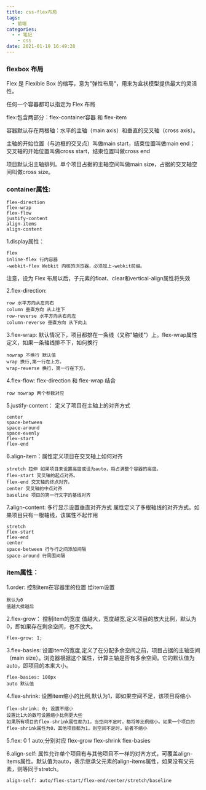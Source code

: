 ```yaml
---
title: css-flex布局
tags:
  - 前端
categories:
  - - 笔记
    - css
date: 2021-01-19 16:49:28
---
```


### flexbox 布局

Flex 是 Flexible Box 的缩写，意为"弹性布局"，用来为盒状模型提供最大的灵活性。

任何一个容器都可以指定为 Flex 布局

flex:包含两部分：flex-container容器 和 flex-item

容器默认存在两根轴：水平的主轴（main axis）和垂直的交叉轴（cross axis）。

主轴的开始位置（与边框的交叉点）叫做main start，结束位置叫做main end；交叉轴的开始位置叫做cross start，结束位置叫做cross end

项目默认沿主轴排列。单个项目占据的主轴空间叫做main size，占据的交叉轴空间叫做cross size。

### container属性:

    flex-direction
    flex-wrap
    flex-flow
    justify-content
    align-items
    align-content

1.display属性：

    flex
    inline-flex 行内容器
    -webkit-flex Webkit 内核的浏览器，必须加上-webkit前缀。
注意，设为 Flex 布局以后，子元素的float、clear和vertical-align属性将失效

2.flex-direction:

    row 水平方向从左向右
    column 垂直方向 从上往下
    row-reverse 水平方向从右向左
    column-reverse 垂直方向 从下向上

3.flex-wrap: 默认情况下，项目都排在一条线（又称"轴线"）上。flex-wrap属性定义，如果一条轴线排不下，如何换行

    nowrap 不换行 默认值
    wrap 换行,第一行在上方。
    wrap-reverse 换行，第一行在下方。

4.flex-flow: flex-direction 和 flex-wrap 结合

    row nowrap 两个参数对应

5.justify-content： 定义了项目在主轴上的对齐方式

    center
    space-between
    space-around
    space-evenly
    flex-start
    flex-end
<!-- ![avatar](http://www.ruanyifeng.com/blogimg/asset/2015/bg2015071010.png) -->

6.align-item：属性定义项目在交叉轴上如何对齐

    stretch 拉伸 如果项目未设置高度或设为auto，将占满整个容器的高度。
    flex-start 交叉轴的起点对齐。
    flex-end 交叉轴的终点对齐。
    center 交叉轴的中点对齐
    baseline 项目的第一行文字的基线对齐

7.align-content: 多行显示设置垂直对齐方式 属性定义了多根轴线的对齐方式。如果项目只有一根轴线，该属性不起作用

    stretch
    flex-start
    flex-end
    center
    space-between 行与行之间添加间隔
    space-around 行周围间隔

### item属性：

1.order: 控制item在容器里的位置 给item设置

    默认为0
    值越大排越后

2.flex-grow： 控制item的宽度 值越大，宽度越宽,定义项目的放大比例，默认为0，即如果存在剩余空间，也不放大。

    flex-grow: 1; 

3.flex-basies: 设置item的宽度,定义了在分配多余空间之前，项目占据的主轴空间（main size）。浏览器根据这个属性，计算主轴是否有多余空间。它的默认值为auto，即项目的本来大小。

    flex-basies: 100px
    auto 默认值

4.flex-shrink: 设置item缩小的比例,默认为1，即如果空间不足，该项目将缩小

    flex-shrink: 0; 设置不缩小
    设置比1大的数可设置缩小比例更大些
    如果所有项目的flex-shrink属性都为1，当空间不足时，都将等比例缩小。如果一个项目的flex-shrink属性为0，其他项目都为1，则空间不足时，前者不缩小

5.flex: 0 1 auto;分别对应 flex-grow flex-shrink flex-basies

6.align-self: 属性允许单个项目有与其他项目不一样的对齐方式，可覆盖align-items属性。默认值为auto，表示继承父元素的align-items属性，如果没有父元素，则等同于stretch。

    align-self: auto/flex-start/flex-end/center/stretch/baseline 
